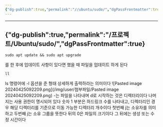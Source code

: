 ```yaml
---
{"dg-publish":true,"permalink":"//ubuntu/sudo/","dgPassFrontmatter":true}
---
```



---
{"dg-publish":true,"permalink":"/프로젝트/Ubuntu/sudo/","dgPassFrontmatter":true}
---

```shell
sudo apt update && sudo apt upgrade
```
를 한 후에 업데이트 사항이 있다면 
했을 때 파일을 업데이트 하게 된다

```shell
ll
```
ls 명령어에 -l 옵션을 준 형태
상세하게 출력하라는 의미이다
![Pasted image 20240425092209.png](/img/user/첨부파일/Pasted image 20240425092209.png)
-는 파일을 나타내며 d로 시작하는 것은 디렉터리이다
나머지는 사용 권한이 명시되어 있다
숫자 1 부분은 하드링크 수를 나타내고, 디렉터리인 경우 해당 디렉터리를 기준으로 이동 가능한 디렉터리 개수이다
첫번째 j는 소유자를 의미하고 두번째 j는  소유 그룹을 뜻한다
뒤의 0은 파일의 크기이다
그 뒤에는 생성 또는 수정 시간이다